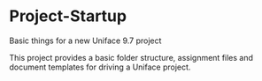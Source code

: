 # Project-Startup
Basic things for a new Uniface 9.7 project

This project provides a basic folder structure, assignment files and document templates for driving a Uniface project.
